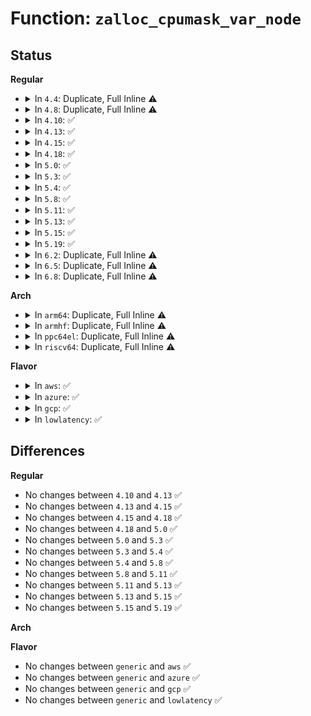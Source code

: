 # Function: <code>zalloc_cpumask_var_node</code>

## Status
<b>Regular</b>
<ul>
<li>
<details>
<summary>In <code>4.4</code>: Duplicate, Full Inline ⚠️</summary>

**Collision:** Static Duplication

**Inline:** Full

**Transformation:** False

**Instances:**

```
In arch/x86/kernel/apic/vector.c (ffffffff81055516)
Location: include/linux/cpumask.h:686
Inline: True
Inline callers:
  - arch/x86/kernel/apic/vector.c:alloc_apic_chip_data
  - arch/x86/kernel/apic/vector.c:alloc_apic_chip_data
```
```
In kernel/workqueue.c (ffffffff81f7c367)
Location: include/linux/cpumask.h:686
Inline: True
Inline callers:
  - kernel/workqueue.c:init_workqueues
```
```
In kernel/sched/rt.c (ffffffff81f7e4d2)
Location: include/linux/cpumask.h:686
Inline: True
Inline callers:
  - kernel/sched/rt.c:init_sched_rt_class
```
```
In kernel/sched/deadline.c (ffffffff81f7e525)
Location: include/linux/cpumask.h:686
Inline: True
Inline callers:
  - kernel/sched/deadline.c:init_sched_dl_class
```
```
In kernel/irq/irqdesc.c (ffffffff810da132)
Location: include/linux/cpumask.h:686
Inline: True
Inline callers:
  - kernel/irq/irqdesc.c:alloc_desc
  - kernel/irq/irqdesc.c:alloc_desc
```
```
In kernel/smp.c (ffffffff811037c9)
Location: include/linux/cpumask.h:686
Inline: True
Inline callers:
  - kernel/smp.c:hotplug_cfd
```
```
In block/blk-mq.c (ffffffff813c5050)
Location: include/linux/cpumask.h:686
Inline: True
Inline callers:
  - block/blk-mq.c:blk_mq_init_allocated_queue
```
```
In drivers/xen/xen-acpi-processor.c (ffffffff81fa56e5)
Location: include/linux/cpumask.h:686
Inline: True
```
```
In drivers/cpufreq/acpi-cpufreq.c (ffffffff81fb3ee7)
Location: include/linux/cpumask.h:686
Inline: True
```
</details>
</li>
<li>
<details>
<summary>In <code>4.8</code>: Duplicate, Full Inline ⚠️</summary>

**Collision:** Static Duplication

**Inline:** Full

**Transformation:** False

**Instances:**

```
In arch/x86/kernel/apic/vector.c (ffffffff810557b6)
Location: include/linux/cpumask.h:688
Inline: True
Inline callers:
  - arch/x86/kernel/apic/vector.c:alloc_apic_chip_data
  - arch/x86/kernel/apic/vector.c:alloc_apic_chip_data
```
```
In kernel/workqueue.c (ffffffff81fa5111)
Location: include/linux/cpumask.h:688
Inline: True
Inline callers:
  - kernel/workqueue.c:init_workqueues
```
```
In kernel/sched/rt.c (ffffffff81fa7397)
Location: include/linux/cpumask.h:688
Inline: True
Inline callers:
  - kernel/sched/rt.c:init_sched_rt_class
```
```
In kernel/sched/deadline.c (ffffffff81fa73ea)
Location: include/linux/cpumask.h:688
Inline: True
Inline callers:
  - kernel/sched/deadline.c:init_sched_dl_class
```
```
In kernel/irq/irqdesc.c (ffffffff810df62a)
Location: include/linux/cpumask.h:688
Inline: True
Inline callers:
  - kernel/irq/irqdesc.c:alloc_desc
  - kernel/irq/irqdesc.c:alloc_desc
```
```
In kernel/smp.c (ffffffff8110b495)
Location: include/linux/cpumask.h:688
Inline: True
Inline callers:
  - kernel/smp.c:smpcfd_prepare_cpu
```
```
In block/blk-mq.c (ffffffff814079e0)
Location: include/linux/cpumask.h:688
Inline: True
Inline callers:
  - block/blk-mq.c:blk_mq_realloc_hw_ctxs
```
```
In drivers/xen/xen-acpi-processor.c (ffffffff81fd1b6a)
Location: include/linux/cpumask.h:688
Inline: True
```
```
In drivers/cpufreq/acpi-cpufreq.c (ffffffff81fe0993)
Location: include/linux/cpumask.h:688
Inline: True
```
</details>
</li>
<li>
<details>
<summary>In <code>4.10</code>: ✅</summary>

```c
bool zalloc_cpumask_var_node(cpumask_var_t *mask, gfp_t flags, int node);
```

**Collision:** Unique Global

**Inline:** No

**Transformation:** False

**Instances:**

```
In lib/cpumask.c (ffffffff8144b5f0)
Location: lib/cpumask.c:77
Inline: False
Direct callers:
  - arch/x86/kernel/apic/vector.c:alloc_apic_chip_data
  - arch/x86/kernel/apic/vector.c:alloc_apic_chip_data
  - kernel/workqueue.c:workqueue_init
  - kernel/sched/rt.c:init_sched_rt_class
  - kernel/sched/deadline.c:init_sched_dl_class
  - kernel/irq/irqdesc.c:alloc_desc
  - kernel/irq/irqdesc.c:alloc_desc
  - kernel/smp.c:smpcfd_prepare_cpu
  - block/blk-mq.c:blk_mq_realloc_hw_ctxs
```
**Symbols:**

```
ffffffff8144b5f0-ffffffff8144b601: zalloc_cpumask_var_node (STB_GLOBAL)
```
</details>
</li>
<li>
<details>
<summary>In <code>4.13</code>: ✅</summary>

```c
bool zalloc_cpumask_var_node(cpumask_var_t *mask, gfp_t flags, int node);
```

**Collision:** Unique Global

**Inline:** No

**Transformation:** False

**Instances:**

```
In lib/cpumask.c (ffffffff818ebcb0)
Location: lib/cpumask.c:109
Inline: False
Direct callers:
  - arch/x86/kernel/apic/vector.c:alloc_apic_chip_data
  - arch/x86/kernel/apic/vector.c:alloc_apic_chip_data
  - kernel/workqueue.c:workqueue_init
  - kernel/sched/rt.c:init_sched_rt_class
  - kernel/sched/deadline.c:init_sched_dl_class
  - kernel/irq/irqdesc.c:alloc_desc
  - kernel/irq/irqdesc.c:alloc_desc
  - kernel/irq/irqdesc.c:alloc_desc
  - kernel/smp.c:smpcfd_prepare_cpu
  - kernel/smp.c:smpcfd_prepare_cpu
  - block/blk-mq.c:blk_mq_realloc_hw_ctxs
```
**Symbols:**

```
ffffffff818ebcb0-ffffffff818ebcc1: zalloc_cpumask_var_node (STB_GLOBAL)
```
</details>
</li>
<li>
<details>
<summary>In <code>4.15</code>: ✅</summary>

```c
bool zalloc_cpumask_var_node(cpumask_var_t *mask, gfp_t flags, int node);
```

**Collision:** Unique Global

**Inline:** No

**Transformation:** False

**Instances:**

```
In lib/cpumask.c (ffffffff81971c90)
Location: lib/cpumask.c:126
Inline: False
Direct callers:
  - kernel/workqueue.c:workqueue_init
  - kernel/sched/rt.c:init_sched_rt_class
  - kernel/sched/deadline.c:init_sched_dl_class
  - kernel/irq/irqdesc.c:alloc_desc
  - kernel/irq/irqdesc.c:alloc_desc
  - kernel/irq/irqdesc.c:alloc_desc
  - kernel/smp.c:smpcfd_prepare_cpu
  - kernel/smp.c:smpcfd_prepare_cpu
  - block/blk-mq.c:blk_mq_realloc_hw_ctxs
```
**Symbols:**

```
ffffffff81971c90-ffffffff81971ca1: zalloc_cpumask_var_node (STB_GLOBAL)
```
</details>
</li>
<li>
<details>
<summary>In <code>4.18</code>: ✅</summary>

```c
bool zalloc_cpumask_var_node(cpumask_var_t *mask, gfp_t flags, int node);
```

**Collision:** Unique Global

**Inline:** No

**Transformation:** False

**Instances:**

```
In lib/cpumask.c (ffffffff819ce040)
Location: lib/cpumask.c:127
Inline: False
Direct callers:
  - arch/x86/kernel/kvm.c:kvm_setup_pv_tlb_flush
  - kernel/workqueue.c:wq_numa_init
  - kernel/sched/rt.c:init_sched_rt_class
  - kernel/sched/deadline.c:init_sched_dl_class
  - kernel/irq/irqdesc.c:alloc_desc
  - kernel/irq/irqdesc.c:alloc_desc
  - kernel/irq/irqdesc.c:alloc_desc
  - kernel/smp.c:smpcfd_prepare_cpu
  - kernel/smp.c:smpcfd_prepare_cpu
  - block/blk-mq.c:blk_mq_realloc_hw_ctxs
  - drivers/xen/xen-acpi-processor.c:xen_acpi_processor_init
  - drivers/cpufreq/acpi-cpufreq.c:acpi_cpufreq_init
```
**Symbols:**

```
ffffffff819ce040-ffffffff819ce051: zalloc_cpumask_var_node (STB_GLOBAL)
```
</details>
</li>
<li>
<details>
<summary>In <code>5.0</code>: ✅</summary>

```c
bool zalloc_cpumask_var_node(cpumask_var_t *mask, gfp_t flags, int node);
```

**Collision:** Unique Global

**Inline:** No

**Transformation:** False

**Instances:**

```
In lib/cpumask.c (ffffffff81a07500)
Location: lib/cpumask.c:127
Inline: False
Direct callers:
  - arch/x86/kernel/kvm.c:kvm_setup_pv_tlb_flush
  - kernel/workqueue.c:wq_numa_init
  - kernel/sched/rt.c:init_sched_rt_class
  - kernel/sched/deadline.c:init_sched_dl_class
  - kernel/irq/irqdesc.c:alloc_desc
  - kernel/irq/irqdesc.c:alloc_desc
  - kernel/irq/irqdesc.c:alloc_desc
  - kernel/smp.c:smpcfd_prepare_cpu
  - kernel/smp.c:smpcfd_prepare_cpu
  - block/blk-mq.c:blk_mq_realloc_hw_ctxs
  - drivers/xen/xen-acpi-processor.c:xen_acpi_processor_init
  - drivers/cpufreq/acpi-cpufreq.c:acpi_cpufreq_init
```
**Symbols:**

```
ffffffff81a07500-ffffffff81a07511: zalloc_cpumask_var_node (STB_GLOBAL)
```
</details>
</li>
<li>
<details>
<summary>In <code>5.3</code>: ✅</summary>

```c
bool zalloc_cpumask_var_node(cpumask_var_t *mask, gfp_t flags, int node);
```

**Collision:** Unique Global

**Inline:** No

**Transformation:** False

**Instances:**

```
In lib/cpumask.c (ffffffff81a76e60)
Location: lib/cpumask.c:128
Inline: False
Direct callers:
  - arch/x86/kernel/kvm.c:kvm_setup_pv_tlb_flush
  - kernel/workqueue.c:wq_numa_init
  - kernel/sched/rt.c:init_sched_rt_class
  - kernel/sched/deadline.c:init_sched_dl_class
  - kernel/irq/irqdesc.c:alloc_desc
  - kernel/irq/irqdesc.c:alloc_desc
  - kernel/irq/irqdesc.c:alloc_desc
  - kernel/smp.c:smpcfd_prepare_cpu
  - kernel/smp.c:smpcfd_prepare_cpu
  - block/blk-mq.c:blk_mq_realloc_hw_ctxs
  - drivers/xen/xen-acpi-processor.c:xen_acpi_processor_init
  - drivers/cpufreq/acpi-cpufreq.c:acpi_cpufreq_init
```
**Symbols:**

```
ffffffff81a76e60-ffffffff81a76e71: zalloc_cpumask_var_node (STB_GLOBAL)
```
</details>
</li>
<li>
<details>
<summary>In <code>5.4</code>: ✅</summary>

```c
bool zalloc_cpumask_var_node(cpumask_var_t *mask, gfp_t flags, int node);
```

**Collision:** Unique Global

**Inline:** No

**Transformation:** False

**Instances:**

```
In lib/cpumask.c (ffffffff81aae360)
Location: lib/cpumask.c:128
Inline: False
Direct callers:
  - arch/x86/kernel/kvm.c:kvm_setup_pv_tlb_flush
  - arch/x86/platform/uv/tlb_uv.c:uv_bau_init
  - kernel/workqueue.c:workqueue_init
  - kernel/sched/rt.c:init_sched_rt_class
  - kernel/sched/deadline.c:init_sched_dl_class
  - kernel/irq/irqdesc.c:alloc_desc
  - kernel/irq/irqdesc.c:alloc_desc
  - kernel/irq/irqdesc.c:alloc_desc
  - kernel/smp.c:smpcfd_prepare_cpu
  - kernel/smp.c:smpcfd_prepare_cpu
  - block/blk-mq.c:blk_mq_realloc_hw_ctxs
  - drivers/xen/xen-acpi-processor.c:xen_acpi_processor_init
  - drivers/cpufreq/acpi-cpufreq.c:acpi_cpufreq_init
```
**Symbols:**

```
ffffffff81aae360-ffffffff81aae371: zalloc_cpumask_var_node (STB_GLOBAL)
```
</details>
</li>
<li>
<details>
<summary>In <code>5.8</code>: ✅</summary>

```c
bool zalloc_cpumask_var_node(cpumask_var_t *mask, gfp_t flags, int node);
```

**Collision:** Unique Global

**Inline:** No

**Transformation:** False

**Instances:**

```
In lib/cpumask.c (ffffffff815e8080)
Location: lib/cpumask.c:128
Inline: False
Direct callers:
  - arch/x86/kernel/kvm.c:kvm_alloc_cpumask
  - arch/x86/platform/uv/tlb_uv.c:uv_bau_init
  - kernel/workqueue.c:wq_numa_init
  - kernel/sched/rt.c:init_sched_rt_class
  - kernel/sched/deadline.c:init_sched_dl_class
  - kernel/irq/irqdesc.c:alloc_desc
  - kernel/irq/irqdesc.c:alloc_desc
  - kernel/irq/irqdesc.c:alloc_desc
  - kernel/smp.c:smpcfd_prepare_cpu
  - kernel/smp.c:smpcfd_prepare_cpu
  - block/blk-mq.c:blk_mq_alloc_hctx
  - drivers/xen/xen-acpi-processor.c:xen_acpi_processor_init
  - drivers/cpufreq/acpi-cpufreq.c:acpi_cpufreq_early_init
```
**Symbols:**

```
ffffffff815e8080-ffffffff815e8091: zalloc_cpumask_var_node (STB_GLOBAL)
```
</details>
</li>
<li>
<details>
<summary>In <code>5.11</code>: ✅</summary>

```c
bool zalloc_cpumask_var_node(cpumask_var_t *mask, gfp_t flags, int node);
```

**Collision:** Unique Global

**Inline:** No

**Transformation:** False

**Instances:**

```
In lib/cpumask.c (ffffffff8160d1e0)
Location: lib/cpumask.c:128
Inline: False
Direct callers:
  - arch/x86/kernel/kvm.c:kvm_alloc_cpumask
  - kernel/workqueue.c:wq_numa_init
  - kernel/sched/rt.c:init_sched_rt_class
  - kernel/sched/deadline.c:init_sched_dl_class
  - kernel/irq/irqdesc.c:alloc_desc
  - kernel/irq/irqdesc.c:alloc_desc
  - kernel/irq/irqdesc.c:alloc_desc
  - kernel/smp.c:smpcfd_prepare_cpu
  - kernel/smp.c:smpcfd_prepare_cpu
  - block/blk-mq.c:blk_mq_alloc_hctx
  - drivers/xen/xen-acpi-processor.c:xen_acpi_processor_init
  - drivers/cpufreq/acpi-cpufreq.c:acpi_cpufreq_early_init
```
**Symbols:**

```
ffffffff8160d1e0-ffffffff8160d1f1: zalloc_cpumask_var_node (STB_GLOBAL)
```
</details>
</li>
<li>
<details>
<summary>In <code>5.13</code>: ✅</summary>

```c
bool zalloc_cpumask_var_node(cpumask_var_t *mask, gfp_t flags, int node);
```

**Collision:** Unique Global

**Inline:** No

**Transformation:** False

**Instances:**

```
In lib/cpumask.c (ffffffff815f0680)
Location: lib/cpumask.c:128
Inline: False
Direct callers:
  - arch/x86/kernel/kvm.c:kvm_alloc_cpumask
  - kernel/workqueue.c:wq_numa_init
  - kernel/sched/rt.c:init_sched_rt_class
  - kernel/sched/deadline.c:init_sched_dl_class
  - kernel/irq/irqdesc.c:alloc_desc
  - kernel/irq/irqdesc.c:alloc_desc
  - kernel/irq/irqdesc.c:alloc_desc
  - kernel/smp.c:smpcfd_prepare_cpu
  - kernel/smp.c:smpcfd_prepare_cpu
  - block/blk-mq.c:blk_mq_alloc_hctx
  - drivers/xen/xen-acpi-processor.c:xen_acpi_processor_init
  - drivers/cpufreq/acpi-cpufreq.c:acpi_cpufreq_init
```
**Symbols:**

```
ffffffff815f0680-ffffffff815f0691: zalloc_cpumask_var_node (STB_GLOBAL)
```
</details>
</li>
<li>
<details>
<summary>In <code>5.15</code>: ✅</summary>

```c
bool zalloc_cpumask_var_node(cpumask_var_t *mask, gfp_t flags, int node);
```

**Collision:** Unique Global

**Inline:** No

**Transformation:** False

**Instances:**

```
In lib/cpumask.c (ffffffff8165d760)
Location: lib/cpumask.c:128
Inline: False
Direct callers:
  - arch/x86/kernel/kvm.c:kvm_alloc_cpumask
  - kernel/workqueue.c:wq_numa_init
  - kernel/sched/rt.c:init_sched_rt_class
  - kernel/sched/deadline.c:init_sched_dl_class
  - kernel/irq/irqdesc.c:alloc_desc
  - kernel/irq/irqdesc.c:alloc_desc
  - kernel/irq/irqdesc.c:alloc_desc
  - kernel/smp.c:smpcfd_prepare_cpu
  - kernel/smp.c:smpcfd_prepare_cpu
  - block/blk-mq.c:blk_mq_alloc_hctx
  - drivers/xen/xen-acpi-processor.c:xen_acpi_processor_init
  - drivers/cpufreq/acpi-cpufreq.c:acpi_cpufreq_init
```
**Symbols:**

```
ffffffff8165d760-ffffffff8165d771: zalloc_cpumask_var_node (STB_GLOBAL)
```
</details>
</li>
<li>
<details>
<summary>In <code>5.19</code>: ✅</summary>

```c
bool zalloc_cpumask_var_node(cpumask_var_t *mask, gfp_t flags, int node);
```

**Collision:** Unique Global

**Inline:** No

**Transformation:** False

**Instances:**

```
In lib/cpumask.c (ffffffff81776cb0)
Location: lib/cpumask.c:128
Inline: False
Direct callers:
  - arch/x86/kernel/kvm.c:kvm_alloc_cpumask
  - kernel/workqueue.c:wq_numa_init
  - kernel/sched/build_policy.c:init_sched_dl_class
  - kernel/sched/build_policy.c:init_sched_rt_class
  - kernel/irq/irqdesc.c:alloc_desc
  - kernel/irq/irqdesc.c:alloc_desc
  - kernel/irq/irqdesc.c:alloc_desc
  - kernel/smp.c:smpcfd_prepare_cpu
  - kernel/smp.c:smpcfd_prepare_cpu
  - block/blk-mq.c:blk_mq_alloc_hctx
  - drivers/xen/xen-acpi-processor.c:xen_acpi_processor_init
  - drivers/cpufreq/acpi-cpufreq.c:acpi_cpufreq_init
```
**Symbols:**

```
ffffffff81776cb0-ffffffff81776ccb: zalloc_cpumask_var_node (STB_GLOBAL)
```
</details>
</li>
<li>
<details>
<summary>In <code>6.2</code>: Duplicate, Full Inline ⚠️</summary>

**Collision:** Static Duplication

**Inline:** Full

**Transformation:** False

**Instances:**

```
In arch/x86/kernel/kvm.c (ffffffff83e963a6)
Location: include/linux/cpumask.h:824
Inline: True
Inline callers:
  - arch/x86/kernel/kvm.c:kvm_alloc_cpumask
```
```
In kernel/workqueue.c (ffffffff83ea6544)
Location: include/linux/cpumask.h:824
Inline: True
Inline callers:
  - kernel/workqueue.c:wq_numa_init
```
```
In kernel/sched/core.c (ffffffff83ea83a7)
Location: include/linux/cpumask.h:824
Inline: True
Inline callers:
  - kernel/sched/core.c:sched_init
```
```
In kernel/sched/fair.c (ffffffff83ea8875)
Location: include/linux/cpumask.h:824
Inline: True
Inline callers:
  - kernel/sched/fair.c:init_sched_fair_class
  - kernel/sched/fair.c:init_sched_fair_class
```
```
In kernel/sched/build_policy.c (ffffffff83ea8b99)
Location: include/linux/cpumask.h:824
Inline: True
Inline callers:
  - kernel/sched/build_policy.c:init_sched_dl_class
  - kernel/sched/build_policy.c:init_sched_rt_class
```
```
In kernel/irq/irqdesc.c (ffffffff81194b94)
Location: include/linux/cpumask.h:824
Inline: True
Inline callers:
  - kernel/irq/irqdesc.c:alloc_desc
  - kernel/irq/irqdesc.c:alloc_desc
  - kernel/irq/irqdesc.c:alloc_desc
```
```
In kernel/smp.c (ffffffff811f9a7c)
Location: include/linux/cpumask.h:824
Inline: True
Inline callers:
  - kernel/smp.c:smpcfd_prepare_cpu
  - kernel/smp.c:smpcfd_prepare_cpu
```
```
In block/blk-mq.c (ffffffff8174501a)
Location: include/linux/cpumask.h:824
Inline: True
Inline callers:
  - block/blk-mq.c:blk_mq_alloc_hctx
```
```
In drivers/xen/xen-acpi-processor.c (ffffffff83eebbd3)
Location: include/linux/cpumask.h:824
Inline: True
Inline callers:
  - drivers/xen/xen-acpi-processor.c:xen_acpi_processor_init
```
```
In drivers/cpufreq/acpi-cpufreq.c (ffffffff83f02485)
Location: include/linux/cpumask.h:824
Inline: True
Inline callers:
  - drivers/cpufreq/acpi-cpufreq.c:acpi_cpufreq_early_init
```
</details>
</li>
<li>
<details>
<summary>In <code>6.5</code>: Duplicate, Full Inline ⚠️</summary>

**Collision:** Static Duplication

**Inline:** Full

**Transformation:** False

**Instances:**

```
In arch/x86/kernel/kvm.c (ffffffff836b9f26)
Location: include/linux/cpumask.h:876
Inline: True
Inline callers:
  - arch/x86/kernel/kvm.c:kvm_alloc_cpumask
```
```
In kernel/workqueue.c (ffffffff836cad04)
Location: include/linux/cpumask.h:876
Inline: True
Inline callers:
  - kernel/workqueue.c:wq_numa_init
```
```
In kernel/sched/core.c (ffffffff836ccc77)
Location: include/linux/cpumask.h:876
Inline: True
Inline callers:
  - kernel/sched/core.c:sched_init
```
```
In kernel/sched/fair.c (ffffffff836cd237)
Location: include/linux/cpumask.h:876
Inline: True
Inline callers:
  - kernel/sched/fair.c:init_sched_fair_class
  - kernel/sched/fair.c:init_sched_fair_class
```
```
In kernel/sched/build_policy.c (ffffffff836cd659)
Location: include/linux/cpumask.h:876
Inline: True
Inline callers:
  - kernel/sched/build_policy.c:init_sched_dl_class
  - kernel/sched/build_policy.c:init_sched_rt_class
```
```
In kernel/irq/irqdesc.c (ffffffff811a6314)
Location: include/linux/cpumask.h:876
Inline: True
Inline callers:
  - kernel/irq/irqdesc.c:alloc_desc
  - kernel/irq/irqdesc.c:alloc_desc
  - kernel/irq/irqdesc.c:alloc_desc
```
```
In kernel/smp.c (ffffffff8120e90c)
Location: include/linux/cpumask.h:876
Inline: True
Inline callers:
  - kernel/smp.c:smpcfd_prepare_cpu
  - kernel/smp.c:smpcfd_prepare_cpu
```
```
In block/blk-mq.c (ffffffff81780f8a)
Location: include/linux/cpumask.h:876
Inline: True
Inline callers:
  - block/blk-mq.c:blk_mq_alloc_hctx
```
```
In drivers/xen/xen-acpi-processor.c (ffffffff83711813)
Location: include/linux/cpumask.h:876
Inline: True
Inline callers:
  - drivers/xen/xen-acpi-processor.c:xen_acpi_processor_init
```
```
In drivers/cpufreq/acpi-cpufreq.c (ffffffff83728375)
Location: include/linux/cpumask.h:876
Inline: True
Inline callers:
  - drivers/cpufreq/acpi-cpufreq.c:acpi_cpufreq_early_init
```
</details>
</li>
<li>
<details>
<summary>In <code>6.8</code>: Duplicate, Full Inline ⚠️</summary>

**Collision:** Static Duplication

**Inline:** Full

**Transformation:** False

**Instances:**

```
In arch/x86/kernel/kvm.c (ffffffff838ea856)
Location: include/linux/cpumask.h:894
Inline: True
Inline callers:
  - arch/x86/kernel/kvm.c:kvm_alloc_cpumask
```
```
In kernel/workqueue.c (ffffffff838fc570)
Location: include/linux/cpumask.h:894
Inline: True
Inline callers:
  - kernel/workqueue.c:workqueue_init_early
```
```
In kernel/sched/core.c (ffffffff838fe058)
Location: include/linux/cpumask.h:894
Inline: True
Inline callers:
  - kernel/sched/core.c:sched_init
```
```
In kernel/sched/fair.c (ffffffff838fe607)
Location: include/linux/cpumask.h:894
Inline: True
Inline callers:
  - kernel/sched/fair.c:init_sched_fair_class
  - kernel/sched/fair.c:init_sched_fair_class
  - kernel/sched/fair.c:init_sched_fair_class
```
```
In kernel/sched/build_policy.c (ffffffff838feaa9)
Location: include/linux/cpumask.h:894
Inline: True
Inline callers:
  - kernel/sched/build_policy.c:init_sched_dl_class
  - kernel/sched/build_policy.c:init_sched_rt_class
```
```
In kernel/irq/irqdesc.c (ffffffff811b5e33)
Location: include/linux/cpumask.h:894
Inline: True
Inline callers:
  - kernel/irq/irqdesc.c:alloc_desc
  - kernel/irq/irqdesc.c:alloc_desc
  - kernel/irq/irqdesc.c:alloc_desc
```
```
In kernel/smp.c (ffffffff812260ac)
Location: include/linux/cpumask.h:894
Inline: True
Inline callers:
  - kernel/smp.c:smpcfd_prepare_cpu
  - kernel/smp.c:smpcfd_prepare_cpu
```
```
In block/blk-mq.c (ffffffff817c37ec)
Location: include/linux/cpumask.h:894
Inline: True
Inline callers:
  - block/blk-mq.c:blk_mq_alloc_hctx
```
```
In drivers/xen/xen-acpi-processor.c (ffffffff839451a3)
Location: include/linux/cpumask.h:894
Inline: True
Inline callers:
  - drivers/xen/xen-acpi-processor.c:xen_acpi_processor_init
```
```
In drivers/cpufreq/acpi-cpufreq.c (ffffffff8395c305)
Location: include/linux/cpumask.h:894
Inline: True
Inline callers:
  - drivers/cpufreq/acpi-cpufreq.c:acpi_cpufreq_early_init
```
</details>
</li>
</ul>
<b>Arch</b>
<ul>
<li>
<details>
<summary>In <code>arm64</code>: Duplicate, Full Inline ⚠️</summary>

**Collision:** Static Duplication

**Inline:** Full

**Transformation:** False

**Instances:**

```
In kernel/workqueue.c (ffff800011442fa0)
Location: include/linux/cpumask.h:773
Inline: True
Inline callers:
  - kernel/workqueue.c:wq_numa_init
```
```
In kernel/sched/rt.c (ffff8000114450cc)
Location: include/linux/cpumask.h:773
Inline: True
Inline callers:
  - kernel/sched/rt.c:init_sched_rt_class
```
```
In kernel/sched/deadline.c (ffff800011445140)
Location: include/linux/cpumask.h:773
Inline: True
Inline callers:
  - kernel/sched/deadline.c:init_sched_dl_class
```
```
In kernel/irq/irqdesc.c (ffff8000101774c0)
Location: include/linux/cpumask.h:773
Inline: True
Inline callers:
  - kernel/irq/irqdesc.c:alloc_desc
  - kernel/irq/irqdesc.c:alloc_desc
```
```
In kernel/smp.c (ffff8000101bdaa4)
Location: include/linux/cpumask.h:773
Inline: True
Inline callers:
  - kernel/smp.c:smpcfd_prepare_cpu
  - kernel/smp.c:smpcfd_prepare_cpu
```
```
In block/blk-mq.c (ffff8000105f20d0)
Location: include/linux/cpumask.h:773
Inline: True
Inline callers:
  - block/blk-mq.c:blk_mq_realloc_hw_ctxs
```
</details>
</li>
<li>
<details>
<summary>In <code>armhf</code>: Duplicate, Full Inline ⚠️</summary>

**Collision:** Static Duplication

**Inline:** Full

**Transformation:** False

**Instances:**

```
In kernel/workqueue.c (0)
Location: include/linux/cpumask.h:773
Inline: True
```
```
In kernel/sched/rt.c (c151f234)
Location: include/linux/cpumask.h:773
Inline: True
Inline callers:
  - kernel/sched/rt.c:init_sched_rt_class
```
```
In kernel/sched/deadline.c (c151f290)
Location: include/linux/cpumask.h:773
Inline: True
Inline callers:
  - kernel/sched/deadline.c:init_sched_dl_class
```
```
In kernel/irq/irqdesc.c (c03c93c0)
Location: include/linux/cpumask.h:773
Inline: True
Inline callers:
  - kernel/irq/irqdesc.c:alloc_desc
  - kernel/irq/irqdesc.c:alloc_desc
```
```
In kernel/smp.c (c0405bb4)
Location: include/linux/cpumask.h:773
Inline: True
Inline callers:
  - kernel/smp.c:smpcfd_prepare_cpu
  - kernel/smp.c:smpcfd_prepare_cpu
```
```
In block/blk-mq.c (c079e224)
Location: include/linux/cpumask.h:773
Inline: True
Inline callers:
  - block/blk-mq.c:blk_mq_realloc_hw_ctxs
```
</details>
</li>
<li>
<details>
<summary>In <code>ppc64el</code>: Duplicate, Full Inline ⚠️</summary>

**Collision:** Static Duplication

**Inline:** Full

**Transformation:** False

**Instances:**

```
In arch/powerpc/kernel/smp.c (c000000001350750)
Location: include/linux/cpumask.h:773
Inline: True
Inline callers:
  - arch/powerpc/kernel/smp.c:smp_prepare_cpus
  - arch/powerpc/kernel/smp.c:smp_prepare_cpus
  - arch/powerpc/kernel/smp.c:smp_prepare_cpus
  - arch/powerpc/kernel/smp.c:smp_prepare_cpus
  - arch/powerpc/kernel/smp.c:smp_prepare_cpus
```
```
In kernel/workqueue.c (c000000001366f3c)
Location: include/linux/cpumask.h:773
Inline: True
Inline callers:
  - kernel/workqueue.c:workqueue_init
```
```
In kernel/sched/rt.c (c000000001369a0c)
Location: include/linux/cpumask.h:773
Inline: True
Inline callers:
  - kernel/sched/rt.c:init_sched_rt_class
```
```
In kernel/sched/deadline.c (c000000001369abc)
Location: include/linux/cpumask.h:773
Inline: True
Inline callers:
  - kernel/sched/deadline.c:init_sched_dl_class
```
```
In kernel/irq/irqdesc.c (c0000000001d107c)
Location: include/linux/cpumask.h:773
Inline: True
Inline callers:
  - kernel/irq/irqdesc.c:alloc_desc
```
```
In kernel/smp.c (c000000000223ddc)
Location: include/linux/cpumask.h:773
Inline: True
Inline callers:
  - kernel/smp.c:smpcfd_prepare_cpu
  - kernel/smp.c:smpcfd_prepare_cpu
```
```
In block/blk-mq.c (c0000000007891fc)
Location: include/linux/cpumask.h:773
Inline: True
Inline callers:
  - block/blk-mq.c:blk_mq_realloc_hw_ctxs
```
</details>
</li>
<li>
<details>
<summary>In <code>riscv64</code>: Duplicate, Full Inline ⚠️</summary>

**Collision:** Static Duplication

**Inline:** Full

**Transformation:** False

**Instances:**

```
In kernel/workqueue.c (0)
Location: include/linux/cpumask.h:773
Inline: True
```
```
In kernel/sched/rt.c (ffffffe000006eee)
Location: include/linux/cpumask.h:773
Inline: True
Inline callers:
  - kernel/sched/rt.c:init_sched_rt_class
```
```
In kernel/sched/deadline.c (ffffffe000006f70)
Location: include/linux/cpumask.h:773
Inline: True
Inline callers:
  - kernel/sched/deadline.c:init_sched_dl_class
```
```
In kernel/irq/irqdesc.c (ffffffe0001124f0)
Location: include/linux/cpumask.h:773
Inline: True
```
```
In kernel/smp.c (ffffffe000140f88)
Location: include/linux/cpumask.h:773
Inline: True
Inline callers:
  - kernel/smp.c:smpcfd_prepare_cpu
  - kernel/smp.c:smpcfd_prepare_cpu
```
```
In block/blk-mq.c (ffffffe000430a16)
Location: include/linux/cpumask.h:773
Inline: True
Inline callers:
  - block/blk-mq.c:blk_mq_realloc_hw_ctxs
```
</details>
</li>
</ul>
<b>Flavor</b>
<ul>
<li>
<details>
<summary>In <code>aws</code>: ✅</summary>

```c
bool zalloc_cpumask_var_node(cpumask_var_t *mask, gfp_t flags, int node);
```

**Collision:** Unique Global

**Inline:** No

**Transformation:** False

**Instances:**

```
In lib/cpumask.c (ffffffff81a4d1b0)
Location: lib/cpumask.c:128
Inline: False
Direct callers:
  - arch/x86/kernel/kvm.c:kvm_setup_pv_tlb_flush
  - kernel/workqueue.c:workqueue_init
  - kernel/sched/rt.c:init_sched_rt_class
  - kernel/sched/deadline.c:init_sched_dl_class
  - kernel/irq/irqdesc.c:alloc_desc
  - kernel/irq/irqdesc.c:alloc_desc
  - kernel/irq/irqdesc.c:alloc_desc
  - kernel/smp.c:smpcfd_prepare_cpu
  - kernel/smp.c:smpcfd_prepare_cpu
  - block/blk-mq.c:blk_mq_realloc_hw_ctxs
  - drivers/xen/xen-acpi-processor.c:xen_acpi_processor_init
  - drivers/cpufreq/acpi-cpufreq.c:acpi_cpufreq_init
```
**Symbols:**

```
ffffffff81a4d1b0-ffffffff81a4d1c1: zalloc_cpumask_var_node (STB_GLOBAL)
```
</details>
</li>
<li>
<details>
<summary>In <code>azure</code>: ✅</summary>

```c
bool zalloc_cpumask_var_node(cpumask_var_t *mask, gfp_t flags, int node);
```

**Collision:** Unique Global

**Inline:** No

**Transformation:** False

**Instances:**

```
In lib/cpumask.c (ffffffff81a0a2e0)
Location: lib/cpumask.c:128
Inline: False
Direct callers:
  - arch/x86/kernel/kvm.c:kvm_setup_pv_tlb_flush
  - kernel/workqueue.c:workqueue_init
  - kernel/sched/rt.c:init_sched_rt_class
  - kernel/sched/deadline.c:init_sched_dl_class
  - kernel/irq/irqdesc.c:alloc_desc
  - kernel/irq/irqdesc.c:alloc_desc
  - kernel/irq/irqdesc.c:alloc_desc
  - kernel/smp.c:smpcfd_prepare_cpu
  - kernel/smp.c:smpcfd_prepare_cpu
  - block/blk-mq.c:blk_mq_realloc_hw_ctxs
  - drivers/cpufreq/acpi-cpufreq.c:acpi_cpufreq_init
```
**Symbols:**

```
ffffffff81a0a2e0-ffffffff81a0a2f1: zalloc_cpumask_var_node (STB_GLOBAL)
```
</details>
</li>
<li>
<details>
<summary>In <code>gcp</code>: ✅</summary>

```c
bool zalloc_cpumask_var_node(cpumask_var_t *mask, gfp_t flags, int node);
```

**Collision:** Unique Global

**Inline:** No

**Transformation:** False

**Instances:**

```
In lib/cpumask.c (ffffffff81ab95a0)
Location: lib/cpumask.c:128
Inline: False
Direct callers:
  - arch/x86/kernel/kvm.c:kvm_setup_pv_tlb_flush
  - kernel/workqueue.c:workqueue_init
  - kernel/sched/rt.c:init_sched_rt_class
  - kernel/sched/deadline.c:init_sched_dl_class
  - kernel/irq/irqdesc.c:alloc_desc
  - kernel/irq/irqdesc.c:alloc_desc
  - kernel/irq/irqdesc.c:alloc_desc
  - kernel/smp.c:smpcfd_prepare_cpu
  - kernel/smp.c:smpcfd_prepare_cpu
  - block/blk-mq.c:blk_mq_realloc_hw_ctxs
  - drivers/xen/xen-acpi-processor.c:xen_acpi_processor_init
  - drivers/cpufreq/acpi-cpufreq.c:acpi_cpufreq_init
```
**Symbols:**

```
ffffffff81ab95a0-ffffffff81ab95b1: zalloc_cpumask_var_node (STB_GLOBAL)
```
</details>
</li>
<li>
<details>
<summary>In <code>lowlatency</code>: ✅</summary>

```c
bool zalloc_cpumask_var_node(cpumask_var_t *mask, gfp_t flags, int node);
```

**Collision:** Unique Global

**Inline:** No

**Transformation:** False

**Instances:**

```
In lib/cpumask.c (ffffffff81ac59f0)
Location: lib/cpumask.c:128
Inline: False
Direct callers:
  - arch/x86/kernel/kvm.c:kvm_setup_pv_tlb_flush
  - arch/x86/platform/uv/tlb_uv.c:uv_bau_init
  - kernel/workqueue.c:workqueue_init
  - kernel/sched/rt.c:init_sched_rt_class
  - kernel/sched/deadline.c:init_sched_dl_class
  - kernel/irq/irqdesc.c:alloc_desc
  - kernel/irq/irqdesc.c:alloc_desc
  - kernel/irq/irqdesc.c:alloc_desc
  - kernel/smp.c:smpcfd_prepare_cpu
  - kernel/smp.c:smpcfd_prepare_cpu
  - block/blk-mq.c:blk_mq_realloc_hw_ctxs
  - drivers/xen/xen-acpi-processor.c:xen_acpi_processor_init
  - drivers/cpufreq/acpi-cpufreq.c:acpi_cpufreq_init
```
**Symbols:**

```
ffffffff81ac59f0-ffffffff81ac5a01: zalloc_cpumask_var_node (STB_GLOBAL)
```
</details>
</li>
</ul>

## Differences
<b>Regular</b>
<ul>
<li>
No changes between <code>4.10</code> and <code>4.13</code> ✅
</li>
<li>
No changes between <code>4.13</code> and <code>4.15</code> ✅
</li>
<li>
No changes between <code>4.15</code> and <code>4.18</code> ✅
</li>
<li>
No changes between <code>4.18</code> and <code>5.0</code> ✅
</li>
<li>
No changes between <code>5.0</code> and <code>5.3</code> ✅
</li>
<li>
No changes between <code>5.3</code> and <code>5.4</code> ✅
</li>
<li>
No changes between <code>5.4</code> and <code>5.8</code> ✅
</li>
<li>
No changes between <code>5.8</code> and <code>5.11</code> ✅
</li>
<li>
No changes between <code>5.11</code> and <code>5.13</code> ✅
</li>
<li>
No changes between <code>5.13</code> and <code>5.15</code> ✅
</li>
<li>
No changes between <code>5.15</code> and <code>5.19</code> ✅
</li>
</ul>
<b>Arch</b>
<ul>
</ul>
<b>Flavor</b>
<ul>
<li>
No changes between <code>generic</code> and <code>aws</code> ✅
</li>
<li>
No changes between <code>generic</code> and <code>azure</code> ✅
</li>
<li>
No changes between <code>generic</code> and <code>gcp</code> ✅
</li>
<li>
No changes between <code>generic</code> and <code>lowlatency</code> ✅
</li>
</ul>
